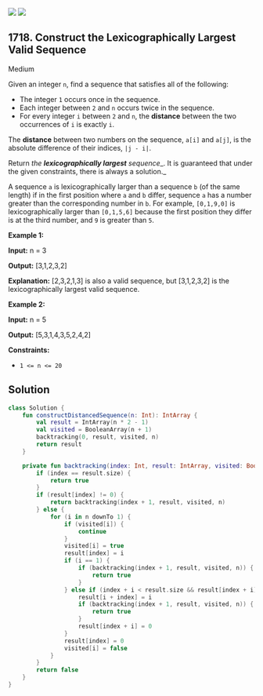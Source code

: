 [![](https://img.shields.io/github/stars/javadev/LeetCode-in-Kotlin?label=Stars&style=flat-square)](https://github.com/javadev/LeetCode-in-Kotlin)
[![](https://img.shields.io/github/forks/javadev/LeetCode-in-Kotlin?label=Fork%20me%20on%20GitHub%20&style=flat-square)](https://github.com/javadev/LeetCode-in-Kotlin/fork)

## 1718\. Construct the Lexicographically Largest Valid Sequence

Medium

Given an integer `n`, find a sequence that satisfies all of the following:

*   The integer `1` occurs once in the sequence.
*   Each integer between `2` and `n` occurs twice in the sequence.
*   For every integer `i` between `2` and `n`, the **distance** between the two occurrences of `i` is exactly `i`.

The **distance** between two numbers on the sequence, `a[i]` and `a[j]`, is the absolute difference of their indices, `|j - i|`.

Return _the **lexicographically largest** sequence__. It is guaranteed that under the given constraints, there is always a solution._

A sequence `a` is lexicographically larger than a sequence `b` (of the same length) if in the first position where `a` and `b` differ, sequence `a` has a number greater than the corresponding number in `b`. For example, `[0,1,9,0]` is lexicographically larger than `[0,1,5,6]` because the first position they differ is at the third number, and `9` is greater than `5`.

**Example 1:**

**Input:** n = 3

**Output:** [3,1,2,3,2]

**Explanation:** [2,3,2,1,3] is also a valid sequence, but [3,1,2,3,2] is the lexicographically largest valid sequence.

**Example 2:**

**Input:** n = 5

**Output:** [5,3,1,4,3,5,2,4,2]

**Constraints:**

*   `1 <= n <= 20`

## Solution

```kotlin
class Solution {
    fun constructDistancedSequence(n: Int): IntArray {
        val result = IntArray(n * 2 - 1)
        val visited = BooleanArray(n + 1)
        backtracking(0, result, visited, n)
        return result
    }

    private fun backtracking(index: Int, result: IntArray, visited: BooleanArray, n: Int): Boolean {
        if (index == result.size) {
            return true
        }
        if (result[index] != 0) {
            return backtracking(index + 1, result, visited, n)
        } else {
            for (i in n downTo 1) {
                if (visited[i]) {
                    continue
                }
                visited[i] = true
                result[index] = i
                if (i == 1) {
                    if (backtracking(index + 1, result, visited, n)) {
                        return true
                    }
                } else if (index + i < result.size && result[index + i] == 0) {
                    result[i + index] = i
                    if (backtracking(index + 1, result, visited, n)) {
                        return true
                    }
                    result[index + i] = 0
                }
                result[index] = 0
                visited[i] = false
            }
        }
        return false
    }
}
```